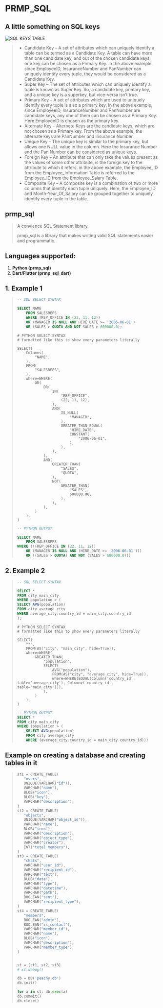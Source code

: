 # PRMP_SQL

## A little something on SQL keys

![SQL KEYS TABLE](imgs/sql_keys.png)

>* Candidate Key – A set of attributes which can uniquely identify a table can be termed as a Candidate Key. A table can have more than one candidate key, and out of the chosen candidate keys, one key can be chosen as a Primary Key. In the above example, since EmployeeID, InsuranceNumber and PanNumber can uniquely identify every tuple, they would be considered as a Candidate Key.
>* Super Key – The set of attributes which can uniquely identify a tuple is known as Super Key. So, a candidate key, primary key, and a unique key is a superkey, but vice-versa isn’t true.
>* Primary Key – A set of attributes which are used to uniquely identify every tuple is also a primary key. In the above example, since EmployeeID, InsuranceNumber and PanNumber are candidate keys, any one of them can be chosen as a Primary Key. Here EmployeeID is chosen as the primary key.
>* Alternate Key – Alternate Keys are the candidate keys, which are not chosen as a Primary key. From the above example, the alternate keys are PanNumber and Insurance Number.
>* Unique Key –  The unique key is similar to the primary key, but allows one NULL value in the column. Here the Insurance Number and the Pan Number can be considered as unique keys.
>* Foreign Key – An attribute that can only take the values present as the values of some other attribute, is the foreign key to the attribute to which it refers. in the above example, the Employee_ID from the Employee_Information Table is referred to the Employee_ID from the Employee_Salary Table.
>* Composite Key – A composite key is a combination of two or more columns that identify each tuple uniquely. Here, the Employee_ID and Month-Year_Of_Salary can be grouped together to uniquely identify every tuple in the table.

## prmp_sql

> A convience SQL Statement library.
>
> prmp_sql is a library that makes writing valid SQL statements easier and programmatic.

## Languages supported:
1. **Python (prmp_sql)**
2. **Dart/Flutter (prmp_sql_dart)**

## 1. Example 1

>    ``` SQL
>    -- SQL SELECT SYNTAX
>
>    SELECT NAME
>        FROM SALESREPS
>        WHERE (REP_OFFICE IN (22, 11, 12))
>        OR (MANAGER IS NULL AND HIRE_DATE >= '2006-06-01')
>        OR (SALES > QUOTA AND NOT SALES > 600000.0);
>    ```
>
>    ``` PY
>    # PYTHON SELECT SYNTAX
>    # formatted like this to show every parameters literally
>
>    SELECT(
>        Columns(
>            "NAME",
>        ),
>        FROM(
>            "SALESREPS",
>        ),
>        where=WHERE(
>            OR(
>                OR(
>                    IN(
>                        "REP_OFFICE",
>                        (22, 11, 12),
>                    ),
>                    AND(
>                        IS_NULL(
>                            "MANAGER",
>                        ),
>                        GREATER_THAN_EQUAL(
>                            "HIRE_DATE",
>                            CONSTANT(
>                                "2006-06-01",
>                            ),
>                        ),
>                    ),
>                ),
>                AND(
>                    GREATER_THAN(
>                        "SALES",
>                        "QUOTA",
>                    ),
>                    NOT(
>                        GREATER_THAN(
>                            "SALES",
>                            600000.00,
>                        ),
>                    ),
>                ),
>            )
>        ),
>    )
>    ```
>
>    ``` SQL
>    -- PYTHON OUTPUT
>
>    SELECT NAME
>        FROM SALESREPS
>    WHERE (((REP_OFFICE IN (22, 11, 12))
>        OR (MANAGER IS NULL AND (HIRE_DATE >= '2006-06-01')))
>        OR ((SALES > QUOTA) AND NOT (SALES > 600000.0)))
>    ```

## 2. Example 2

>    ``` SQL
>    -- SQL SELECT SYNTAX
>
>    SELECT *
>    FROM city main_city
>    WHERE population > (
>    SELECT AVG(population)
>    FROM city average_city
>    WHERE average_city.country_id = main_city.country_id
>    );
>    ```
>
>    ``` PY
>    # PYTHON SELECT SYNTAX
>    # formatted like this to show every parameters literally
>
>    SELECT(
>        "*",
>        FROM(AS("city", "main_city", hide=True)),
>        where=WHERE(
>            GREATER_THAN(
>                "population",
>                SELECT(
>                    AVG("population"),
>                    FROM(AS("city", "average_city", hide=True)),
>                    where=WHERE(EQUAL(Column('country_id', table='average_city'), Column>('country_id', table='main_city'))),
>                ),
>            )
>        ),
>    )
>    ```
>
>    ``` SQL
>    -- PYTHON OUTPUT
>    SELECT * 
>    FROM city main_city
>    WHERE (population > (
>        SELECT AVG(population)
>        FROM city average_city
>        WHERE (average_city.country_id = main_city.country_id)))
>    ```

## Example on creating a database and creating tables in it

>
>``` py
>st1 = CREATE_TABLE(
>    "users",
>    UNIQUE(VARCHAR("id")),
>    VARCHAR("name"),
>    BLOB("icon"),
>    BLOB("key"),
>    VARCHAR("description"),
>)
>st2 = CREATE_TABLE(
>    "objects",
>    UNIQUE(VARCHAR("object_id")),
>    VARCHAR("name"),
>    BLOB("icon"),
>    VARCHAR("description"),
>    VARCHAR("object_type"),
>    VARCHAR("creator"),
>    INT("total_members"),
>)
>st3 = CREATE_TABLE(
>    "chats",
>    VARCHAR("user_id"),
>    VARCHAR("recipient_id"),
>    VARCHAR("text"),
>    BLOB("data"),
>    VARCHAR("type"),
>    VARCHAR("datetime"),
>    VARCHAR("path"),
>    BOOLEAN("sent"),
>    VARCHAR("recipient_type"),
>)
>st4 = CREATE_TABLE(
>    "members",
>    BOOLEAN("admin"),
>    BOOLEAN("is_contact"),
>    VARCHAR("member_id"),
>    VARCHAR("name"),
>    BLOB("icon"),
>    VARCHAR("description"),
>    VARCHAR("member_type"),
>)
>
>
>st = [st1, st2, st3]
># st.debug()
>
>db = DB('peachy.db')
>db.init()
>
>for a in st: db.exec(a)
>db.commit()
>db.close()
>
>```
